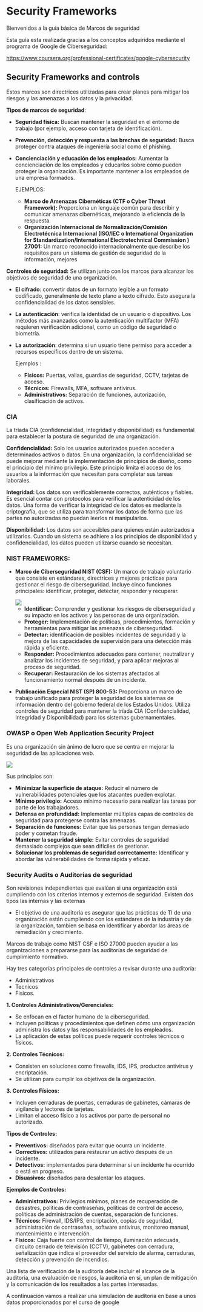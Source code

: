 # Security Frameworks

Bienvenidos a la guía básica de Marcos de seguridad

Esta guía esta realizada gracias a los conceptos adquiridos mediante el programa de Google de Ciberseguridad:

https://www.coursera.org/professional-certificates/google-cybersecurity

## Security Frameworks and controls

Estos marcos son directrices utilizadas para crear planes para mitigar los riesgos y las amenazas a los datos y la privacidad.

**Tipos de marcos de seguridad**:

- **Seguridad física:** Buscan mantener la seguridad en el entorno de trabajo (por ejemplo, acceso con tarjeta de identificación).

- **Prevención, detección y respuesta a las brechas de seguridad:** Busca proteger contra ataques de ingeniería social como el phishing.

- **Concienciación y educación de los empleados:** Aumentar la concienciación de los empleados y educarlos sobre cómo pueden proteger la organización. Es importante mantener a los empleados de una empresa formados. 

  EJEMPLOS:

  - **Marco de Amenazas Cibernéticas (CTF o Cyber Threat Framework):** Proporciona un lenguaje común para describir y comunicar amenazas cibernéticas, mejorando la eficiencia de la respuesta.
  - **Organización Internacional de Normalización/Comisión Electrotécnica Internacional (ISO/IEC o International Organization for Standardization/International Electrotechnical Commission ) 27001:** Un marco reconocido internacionalmente que describe los requisitos para un sistema de gestión de seguridad de la información, mejores 

**Controles de seguridad:** Se utilizan junto con los marcos para alcanzar los objetivos de seguridad de una organización.

- **El cifrado**: convertir datos de un formato legible a un formato codificado, generalmente de texto plano a texto cifrado. Esto asegura la confidencialidad de los datos sensibles.

- **La autenticación**: verifica la identidad de un usuario o dispositivo. Los métodos más avanzados como la autenticación multifactor (MFA) requieren verificación adicional, como un código de seguridad o biometría.

- **La autorización**: determina si un usuario tiene permiso para acceder a recursos específicos dentro de un sistema.

  Ejemplos :

  - **Físicos:** Puertas, vallas, guardias de seguridad, CCTV, tarjetas de acceso.
  - **Técnicos:** Firewalls, MFA, software antivirus.
  - **Administrativos:** Separación de funciones, autorización, clasificación de activos.

### CIA

La tríada CIA (confidencialidad, integridad y disponibilidad) es fundamental para establecer la postura de seguridad de una organización.

**Confidencialidad:** Solo los usuarios autorizados pueden acceder a determinados activos o datos. En una organización, la confidencialidad se puede mejorar mediante la implementación de principios de diseño, como el principio del mínimo privilegio. Este principio limita el acceso de los usuarios a la información que necesitan para completar sus tareas laborales.

**Integridad:** Los datos son verificablemente correctos, auténticos y fiables. Es esencial contar con protocolos para verificar la autenticidad de los datos. Una forma de verificar la integridad de los datos es mediante la criptografía, que se utiliza para transformar los datos de forma que las partes no autorizadas no puedan leerlos ni manipularlos. 

**Disponibilidad:** Los datos son accesibles para quienes están autorizados a utilizarlos. Cuando un sistema se adhiere a los principios de disponibilidad y confidencialidad, los datos pueden utilizarse cuando se necesitan. 

### NIST FRAMEWORKS:

- **Marco de Ciberseguridad NIST (CSF):** Un marco de trabajo voluntario que consiste en estándares, directrices y mejores prácticas para gestionar el riesgo de ciberseguridad. Incluye cinco funciones principales: identificar, proteger, detectar, responder y recuperar.

  <img align="center" src="/img/2ºimagenn.PNG"  />

  - **Identificar:** Comprender y gestionar los riesgos de ciberseguridad y su impacto en los activos y las personas de una organización.
  - **Proteger:** Implementación de políticas, procedimientos, formación y herramientas para mitigar las amenazas de ciberseguridad.
  - **Detectar:** identificación de posibles incidentes de seguridad y la mejora de las capacidades de supervisión para una detección más rápida y eficiente.
  - **Responder:** Procedimientos adecuados para contener, neutralizar y analizar los incidentes de seguridad, y para aplicar mejoras al proceso de seguridad.
  - **Recuperar:** Restauración de los sistemas afectados al funcionamiento normal después de un incidente.

- **Publicación Especial NIST (SP) 800-53:** Proporciona un marco de trabajo unificado para proteger la seguridad de los sistemas de información dentro del gobierno federal de los Estados Unidos. Utiliza controles de seguridad para mantener la tríada CIA (Confidencialidad, Integridad y Disponibilidad) para los sistemas gubernamentales.

### OWASP o **Open Web Application Security Project**

Es una organización sin ánimo de lucro que se centra en mejorar la seguridad de las aplicaciones web.

<img align="center" src="/img/1ºimagenn.PNG"  />



Sus principios son:

- **Minimizar la superficie de ataque:** Reducir el número de vulnerabilidades potenciales que los atacantes pueden explotar.
- **Mínimo privilegio:** Acceso mínimo necesario para realizar las tareas por parte de los trabajadores.
- **Defensa en profundidad:** Implementar múltiples capas de controles de seguridad para protegerse contra las amenazas.
- **Separación de funciones:** Evitar que las personas tengan demasiado poder y cometan fraude.
- **Mantener la seguridad simple:** Evitar controles de seguridad demasiado complejos que sean difíciles de gestionar.
- **Solucionar los problemas de seguridad correctamente:** Identificar y abordar las vulnerabilidades de forma rápida y eficaz.

### Security Audits o Auditorias de seguridad

Son revisiones independientes que evalúan si una organización está cumpliendo con los criterios internos y externos de seguridad. Existen dos tipos las internas y las externas

- El objetivo de una auditoría es asegurar que las prácticas de TI de una organización están cumpliendo con los estándares de la industria y de la organización, tambien se basa en identificar y abordar las áreas de remediación y crecimiento.

Marcos de trabajo como NIST CSF e ISO 27000 pueden ayudar a las organizaciones a prepararse para las auditorías de seguridad de cumplimiento normativo.

Hay tres categorías principales de controles a revisar durante una auditoría: 

- Administrativos
- Tecnicos
- Fisicos.

**1. Controles Administrativos/Gerenciales:**

- Se enfocan en el factor humano de la ciberseguridad.
- Incluyen políticas y procedimientos que definen cómo una organización administra los datos y las responsabilidades de los empleados.
- La aplicación de estas políticas puede requerir controles técnicos o físicos.

**2. Controles Técnicos:**

- Consisten en soluciones como firewalls, IDS, IPS, productos antivirus y encriptación.
- Se utilizan para cumplir los objetivos de la organización.

**3. Controles Físicos:**

- Incluyen cerraduras de puertas, cerraduras de gabinetes, cámaras de vigilancia y lectores de tarjetas.
- Limitan el acceso físico a los activos por parte de personal no autorizado.

**Tipos de Controles:**

- **Preventivos:** diseñados para evitar que ocurra un incidente.
- **Correctivos:** utilizados para restaurar un activo después de un incidente.
- **Detectivos:** implementados para determinar si un incidente ha ocurrido o está en progreso.
- **Disuasivos:** diseñados para desalentar los ataques.

**Ejemplos de Controles:**

- **Administrativos:** Privilegios mínimos, planes de recuperación de desastres, políticas de contraseñas, políticas de control de acceso, políticas de administración de cuentas, separación de funciones.
- **Técnicos:** Firewall, IDS/IPS, encriptación, copias de seguridad, administración de contraseñas, software antivirus, monitoreo manual, mantenimiento e intervención.
- **Físicos:** Caja fuerte con control de tiempo, iluminación adecuada, circuito cerrado de televisión (CCTV), gabinetes con cerradura, señalización que indica el proveedor del servicio de alarma, cerraduras, detección y prevención de incendios.

Una lista de verificación de la auditoría debe incluir el alcance de la auditoría, una evaluación de riesgos, la auditoría en sí, un plan de mitigación y la comunicación de los resultados a las partes interesadas.



A continuación vamos a realizar una simulación de auditoria en base a unos datos proporcionados por el curso de google
